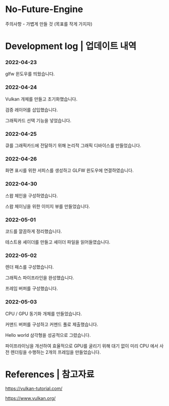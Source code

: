 # No-Future-Engine

주의사항 - 가볍게 만들 것 (목표를 작게 가지자)



# Development log | 업데이트 내역

### 2022-04-23

glfw 윈도우를 띄웠습니다.

### 2022-04-24

Vulkan 개체를 만들고 초기화했습니다.

검증 레이어를 삽입했습니다.

그래픽카드 선택 기능을 넣었습니다.

### 2022-04-25

큐를 그래픽카드에 전달하기 위해 논리적 그래픽 디바이스를 만들었습니다.

### 2022-04-26

화면 표시를 위한 서피스를 생성하고 GLFW 윈도우에 연결하였습니다.

### 2022-04-30

스왑 체인을 구성하였습니다.

스왑 체이닝을 위한 이미지 뷰를 만들었습니다.

### 2022-05-01

코드를 깔끔하게 정리했습니다.

테스트용 셰이더를 만들고 셰이더 파일을 읽어들였습니다.

### 2022-05-02

렌더 패스를 구성했습니다.

그래픽스 파이프라인을 완성했습니다.

프레임 버퍼를 구성했습니다.

### 2022-05-03

CPU / GPU 동기화 개체를 만들었습니다.

커맨드 버퍼를 구성하고 커멘드 풀로 제출했습니다.

Hello world 삼각형을 성공적으로 그렸습니다.

파이프라이닝을 개선하여 효율적으로 GPU를 굴리기 위해 대기 없이 미리 CPU 에서 사전 렌더링을 수행하는 2개의 프레임을 만들었습니다.




# References | 참고자료

https://vulkan-tutorial.com/

https://www.vulkan.org/


